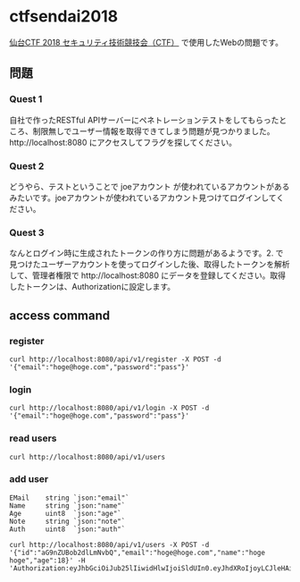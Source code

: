 # ctfsendai2018

[仙台CTF 2018 セキュリティ技術競技会（CTF）](https://www.sendai-ctf.org/event/ctf2018-security-kaisaiyoko-2/) で使用したWebの問題です。

## 問題

### Quest 1

自社で作ったRESTful APIサーバーにペネトレーションテストをしてもらったところ、制限無しでユーザー情報を取得できてしまう問題が見つかりました。http://localhost:8080 にアクセスしてフラグを探してください。

### Quest 2

どうやら、テストということで joeアカウント が使われているアカウントがあるみたいです。joeアカウントが使われているアカウント見つけてログインしてください。

### Quest 3

なんとログイン時に生成されたトークンの作り方に問題があるようです。2. で見つけたユーザーアカウントを使ってログインした後、取得したトークンを解析して、管理者権限で http://localhost:8080 にデータを登録してください。取得したトークンは、Authorizationに設定します。

## access command

### register

```
curl http://localhost:8080/api/v1/register -X POST -d '{"email":"hoge@hoge.com","password":"pass"}'
```

### login

```
curl http://localhost:8080/api/v1/login -X POST -d '{"email":"hoge@hoge.com","password":"pass"}'
```

### read users

```
curl http://localhost:8080/api/v1/users
```

### add user

	EMail    string `json:"email"`
	Name     string `json:"name"`
	Age      uint8  `json:"age"`
	Note     string `json:"note"`
	Auth     uint8  `json:"auth"`

```
curl http://localhost:8080/api/v1/users -X POST -d '{"id":"aG9nZUBob2dlLmNvbQ","email":"hoge@hoge.com","name":"hoge hoge","age":18}' -H 'Authorization:eyJhbGciOiJub25lIiwidHlwIjoiSldUIn0.eyJhdXRoIjoyLCJleHAiOjE5MjQ5NTIzOTksInVzZXIiOiJob2dlIGhvZ2UifQ.'
```
